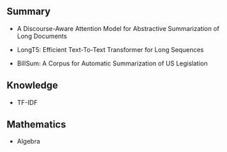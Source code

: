 ## Summary

* A Discourse-Aware Attention Model for Abstractive Summarization of Long Documents

* LongT5: Efficient Text-To-Text Transformer for Long Sequences

* BillSum: A Corpus for Automatic Summarization of US Legislation

## Knowledge

* TF-IDF

## Mathematics

* Algebra